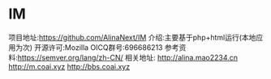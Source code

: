 # IM
项目地址:https://github.com/AlinaNext/IM
介绍:主要基于php+html运行(本地应用为次)
开源许可:Mozilla
OICQ群号:696686213
参考资料:https://semver.org/lang/zh-CN/
相关地址:
http://alina.mao2234.cn
http://m.coai.xyz
http://bbs.coai.xyz
